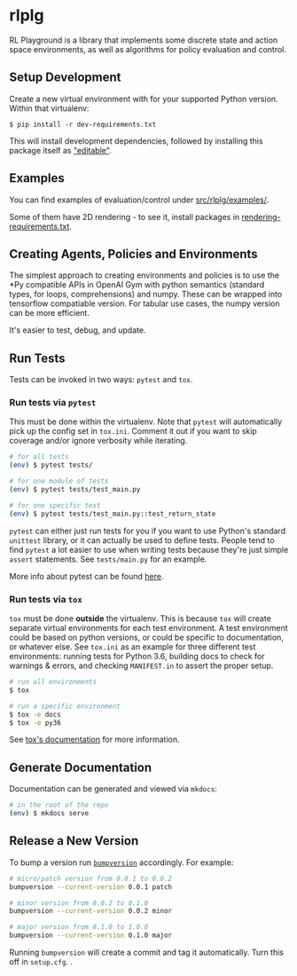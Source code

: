 # rlplg

RL Playground is a library that implements some discrete state and action space environments,
as well as algorithms for policy evaluation and control.

## Setup Development

Create a new virtual environment with for your supported Python version. Within that virtualenv:

```shell
$ pip install -r dev-requirements.txt
```

This will install development dependencies, followed by installing this package itself as ["editable"](https://pip.pypa.io/en/stable/reference/pip_install/#editable-installs).


## Examples

You can find examples of evaluation/control under [src/rlplg/examples/](src/rlplg/examples/).

Some of them have 2D rendering - to see it, install packages in [rendering-requirements.txt](rendering-requirements.txt).


## Creating Agents, Policies and Environments

The simplest approach to creating environments and policies is to use the *Py compatible APIs in OpenAI Gym with python semantics (standard types, for loops, comprehensions) and numpy.
These can be wrapped into tensorflow compatiable version.
For tabular use cases, the numpy version can be more efficient.

It's easier to test, debug, and update.

## Run Tests

Tests can be invoked in two ways: `pytest` and `tox`.

### Run tests via `pytest`

This must be done within the virtualenv. Note that `pytest` will automatically pick up the config set in `tox.ini`. Comment it out if you want to skip coverage and/or ignore verbosity while iterating.

```sh
# for all tests
(env) $ pytest tests/

# for one module of tests
(env) $ pytest tests/test_main.py

# for one specific test
(env) $ pytest tests/test_main.py::test_return_state
```

`pytest` can either just run tests for you if you want to use Python's standard `unittest` library, or it can actually be used to define tests. People tend to find `pytest` a lot easier to use when writing tests because they're just simple `assert` statements. See `tests/main.py` for an example.

More info about pytest can be found [here](https://docs.pytest.org/en/latest/).

### Run tests via `tox`

`tox` must be done **outside** the virtualenv. This is because `tox` will create separate virtual environments for each test environment. A test environment could be based on python versions, or could be specific to documentation, or whatever else. See `tox.ini` as an example for three different test environments: running tests for Python 3.6, building docs to check for warnings & errors, and checking `MANIFEST.in` to assert the proper setup.

```sh
# run all environments
$ tox

# run a specific environment
$ tox -e docs
$ tox -e py36
```

See [tox's documentation](https://tox.readthedocs.io/en/latest/) for more information.

## Generate Documentation

Documentation can be generated and viewed via `mkdocs`:

```sh
# in the root of the repo
(env) $ mkdocs serve
```

## Release a New Version

To bump a version run [`bumpversion`](https://pypi.org/project/bumpversion/) accordingly. For example:

```sh
# micro/patch version from 0.0.1 to 0.0.2
bumpversion --current-version 0.0.1 patch

# minor version from 0.0.2 to 0.1.0
bumpversion --current-version 0.0.2 minor

# major version from 0.1.0 to 1.0.0
bumpversion --current-version 0.1.0 major
```

Running `bumpversion` will create a commit and tag it automatically. Turn this off in `setup.cfg`.
.
